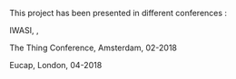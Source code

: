 This project has been presented in different conferences :

IWASI, , 

The Thing Conference, Amsterdam, 02-2018

Eucap, London, 04-2018

